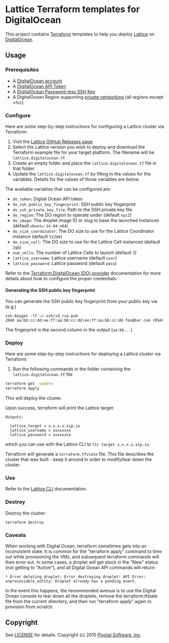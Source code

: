 # Lattice Terraform templates for DigitalOcean

This project contains [Terraform](https://www.terraform.io/) templates to help you deploy
[Lattice](https://github.com/cloudfoundry-incubator/lattice) on
[DigitalOcean](https://www.digitalocean.com).

## Usage

### Prerequisites

* A [DigitalOcean account](https://www.digitalocean.com)
* A [DigitalOcean API Token](https://www.digitalocean.com/community/tutorials/how-to-use-the-digitalocean-api-v2#how-to-generate-a-personal-access-token)
* A [DigitalOcean Password-less SSH Key](https://www.digitalocean.com/community/tutorials/how-to-use-ssh-keys-with-digitalocean-droplets)
* A DigitalOcean Region supporting [private networking](https://www.digitalocean.com/company/blog/introducing-private-networking/) (all regions except `sfo1`)

### Configure

Here are some step-by-step instructions for configuring a Lattice cluster via Terraform:

1. Visit the [Lattice GitHub Releases page](https://github.com/cloudfoundry-incubator/lattice/releases#)
2. Select the Lattice version you wish to deploy and download the Terraform example file for your target platform.  The filename will be `lattice.digitalocean.tf`
3. Create an empty folder and place the `lattice.digitalocean.tf` file in that folder.
4. Update the `lattice.digitalocean.tf` by filling in the values for the variables.  Details for the values of those variables are below.

The available variables that can be configured are:

* `do_token`: Digital Ocean API token
* `do_ssh_public_key_fingerprint`: SSH public key fingerprint
* `do_ssh_private_key_file`: Path to the SSH private key file
* `do_region`: The DO region to operate under (default `nyc2`)
* `do_image`: The droplet image ID or slug to base the launched instances (default `ubuntu-14-04-x64`)
* `do_size_coordinator`: The DO size to use for the Lattice Coordinator instance (default `512mb`)
* `do_size_cell`: The DO size to use for the Lattice Cell instances (default `2gb`)
* `num_cells`: The number of Lattice Cells to launch (default `3`)
* `lattice_username`: Lattice username (default `user`)
* `lattice_password`: Lattice password (default `pass`)

Refer to the [Terraform DigitalOcean (DO) provider](https://www.terraform.io/docs/providers/do/index.html)
documentation for more details about how to configure the proper credentials.

#### Generating the SSH public key fingerprint 

You can generate the SSH public key fingerprint from your public key via (e.g.)

```
ssh-keygen -lf ~/.ssh/id_rsa.pub
2048 aa:bb:cc:dd:ee:ff:aa:bb:cc:dd:ee:ff:aa:bb:cc:dd foo@bar.com (RSA)
```

The fingerprint is the second column in the output (`aa:bb...`)

### Deploy

Here are some step-by-step instructions for deploying a Lattice cluster via Terraform:

1. Run the following commands in the folder containing the `lattice.digitalocean.tf` file

  ```bash
  terraform get -update
  terraform apply
  ```

  This will deploy the cluster.

Upon success, terraform will print the Lattice target:

```
Outputs:

  lattice_target = x.x.x.x.xip.io
  lattice_username = xxxxxxxx
  lattice_password = xxxxxxxx
```

which you can use with the Lattice CLI to `ltc target x.x.x.x.xip.io`.

Terraform will generate a `terraform.tfstate` file.  This file describes the cluster that was built - keep it around in order to modify/tear down the cluster.

### Use

Refer to the [Lattice CLI](https://github.com/cloudfoundry-incubator/lattice/tree/master/ltc) documentation.

### Destroy

Destroy the cluster:

```
terraform destroy
```

### Caveats

When working with Digital Ocean, terraform sometimes gets into an inconsistent state.  It is common for
the "terraform apply" command to time out while provisioning the VMs, and subsequent terraform commands will
then error out.  In some cases, a droplet will get stuck in the "New" status (not getting to "Active"), and
all Digital Ocean API commands will return:

```
* Error deleting droplet: Error destroying droplet: API Error: unprocessable_entity: Droplet already has a pending event.
```

In the event this happens, the recommended avenue is to use the Digital Ocean console to tear down all the droplets,
remove the terraform.tfstate file from the current directory, and then run "terraform apply" again to provision
from scratch.

## Copyright

See [LICENSE](https://github.com/cloudfoundry-incubator/lattice/blob/master/LICENSE) for details.
Copyright (c) 2015 [Pivotal Software, Inc](http://www.pivotal.io/).
